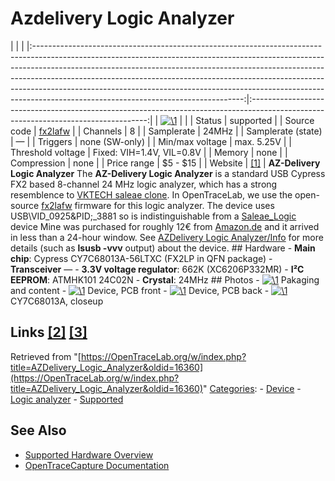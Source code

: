 # Azdelivery Logic Analyzer

| | | |:----------------------------------------------------------------------------------------------------------------------------------------------------------------------------------------------------------------------------------------------------------------------------------------------------------------------------------------------------------------------------------------------------------------------------------------------------------:|:----------------------------------------------------------------------------------------------------------------------------------:| | [![\1](../../assets/hardware/general/\2)](./File:AZ-Delivery_logic_analyzer.png.html) | | | Status | supported | | Source code | [fx2lafw](http://github.com/OpenTraceLab/?p=OpenTraceCapture.git;a=tree;f=src/hardware/fx2lafw) | | Channels | 8 | | Samplerate | 24MHz | | Samplerate (state) | — | | Triggers | none (SW-only) | | Min/max voltage | max. 5.25V | | Threshold voltage | Fixed: VIH=1.4V, VIL=0.8V | | Memory | none | | Compression | none | | Price range | \$5 - \$15 | | Website | [[1]](http://xxxx) | **AZ-Delivery Logic Analyzer** The **AZ-Delivery Logic Analyzer** is a standard USB Cypress FX2 based 8-channel 24 MHz logic analyzer, which has a strong resemblence to [VKTECH saleae clone](VKTECH_saleae_clone.html "VKTECH saleae clone"). In OpenTraceLab, we use the open-source [fx2lafw](Fx2lafw.html "Fx2lafw") firmware for this logic analyzer. The device uses USB\VID_0925&PID;_3881 so is indistinguishable from a [Saleae_Logic](Saleae_Logic.html "Saleae Logic") device Mine was purchased for roughly 12€ from [Amazon.de](https://amzn.to/3FPKWkb) and it arrived in less than a 24-hour window. See [AZDelivery Logic Analyzer/Info](AZDelivery_Logic_Analyzer/Info.html "AZDelivery Logic Analyzer/Info") for more details (such as **lsusb -vvv** output) about the device. ## Hardware \- **Main chip**: Cypress CY7C68013A-56LTXC (FX2LP in QFN package) \- **Transceiver** — \- **3.3V voltage regulator**: 662K (XC6206P332MR) \- **I²C EEPROM**: ATMHK101 24C02N \- **Crystal**: 24MHz ## Photos \- 
[![\1](../../assets/hardware/general/\2)](./File:AZ-Delivery_logic_package_content.jpg.html)
Pakaging and content
\- 
[![\1](../../assets/hardware/general/\2)](./File:AZ-Delivery_logic_PCB_front.jpg.html)
Device, PCB front
\- 
[![\1](../../assets/hardware/general/\2)](./File:AZ-Delivery_logic_PCB_back.jpg.html)
Device, PCB back
\- 
[![\1](../../assets/hardware/general/\2)](./File:Azdelivery_logic_analyzer_closeup_CY7C68013A.jpg.html)
CY7C68013A, closeup
## Links [[2]](https://www.amazon.de/AZDelivery-Analyzer-compatible-Arduino-including/dp/B01MUFRHQ2) [[3]](https://www.az-delivery.de/products/saleae-logic-analyzer)
Retrieved from "[https://OpenTraceLab.org/w/index.php?title=AZDelivery_Logic_Analyzer&oldid=16360](https://OpenTraceLab.org/w/index.php?title=AZDelivery_Logic_Analyzer&oldid=16360)" 
[Categories](specialcategories-specialcategories.md): \- [Device](./Category:Device.html "Category:Device") \- [Logic analyzer](./Category:Logic_analyzer.html "Category:Logic analyzer") \- [Supported](./Category:Supported.html "Category:Supported")

## See Also
- [Supported Hardware Overview](../supported-hardware.md)
- [OpenTraceCapture Documentation](../../opentracecapture/overview.md)
